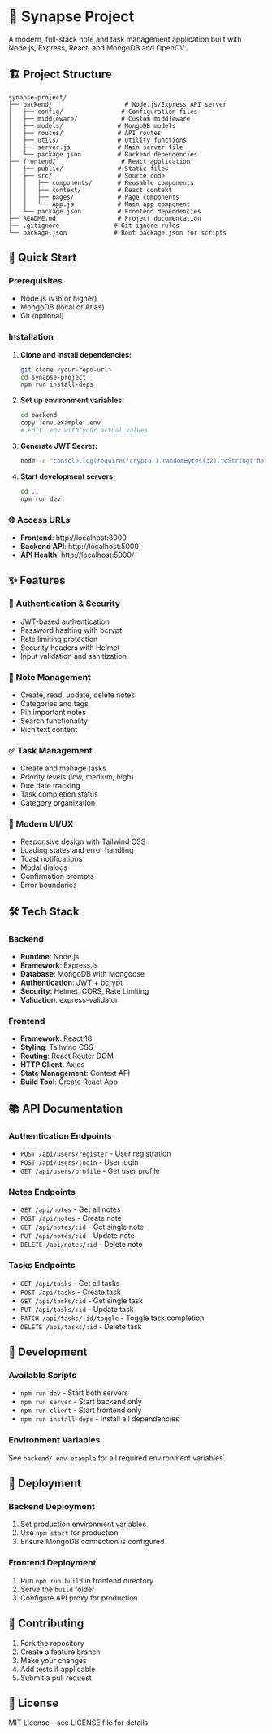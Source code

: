 # 🧠 Synapse Project

A modern, full-stack note and task management application built with Node.js, Express, React, and MongoDB and OpenCV.

## 🏗️ Project Structure

```
synapse-project/
├── backend/                    # Node.js/Express API server
│   ├── config/                # Configuration files
│   ├── middleware/            # Custom middleware
│   ├── models/               # MongoDB models
│   ├── routes/               # API routes
│   ├── utils/                # Utility functions
│   ├── server.js             # Main server file
│   └── package.json          # Backend dependencies
├── frontend/                  # React application
│   ├── public/               # Static files
│   ├── src/                  # Source code
│   │   ├── components/       # Reusable components
│   │   ├── context/          # React context
│   │   ├── pages/            # Page components
│   │   └── App.js            # Main app component
│   └── package.json          # Frontend dependencies
├── README.md                 # Project documentation
├── .gitignore               # Git ignore rules
└── package.json             # Root package.json for scripts
```

## 🚀 Quick Start

### Prerequisites
- Node.js (v16 or higher)
- MongoDB (local or Atlas)
- Git (optional)

### Installation

1. **Clone and install dependencies:**
   ```bash
   git clone <your-repo-url>
   cd synapse-project
   npm run install-deps
   ```

2. **Set up environment variables:**
   ```bash
   cd backend
   copy .env.example .env
   # Edit .env with your actual values
   ```

3. **Generate JWT Secret:**
   ```bash
   node -e "console.log(require('crypto').randomBytes(32).toString('hex'))"
   ```

4. **Start development servers:**
   ```bash
   cd ..
   npm run dev
   ```

### 🌐 Access URLs
- **Frontend**: http://localhost:3000
- **Backend API**: http://localhost:5000
- **API Health**: http://localhost:5000/

## ✨ Features

### 🔐 Authentication & Security
- JWT-based authentication
- Password hashing with bcrypt
- Rate limiting protection
- Security headers with Helmet
- Input validation and sanitization

### 📝 Note Management
- Create, read, update, delete notes
- Categories and tags
- Pin important notes
- Search functionality
- Rich text content

### ✅ Task Management
- Create and manage tasks
- Priority levels (low, medium, high)
- Due date tracking
- Task completion status
- Category organization

### 🎨 Modern UI/UX
- Responsive design with Tailwind CSS
- Loading states and error handling
- Toast notifications
- Modal dialogs
- Confirmation prompts
- Error boundaries

## 🛠️ Tech Stack

### Backend
- **Runtime**: Node.js
- **Framework**: Express.js
- **Database**: MongoDB with Mongoose
- **Authentication**: JWT + bcrypt
- **Security**: Helmet, CORS, Rate Limiting
- **Validation**: express-validator

### Frontend
- **Framework**: React 18
- **Styling**: Tailwind CSS
- **Routing**: React Router DOM
- **HTTP Client**: Axios
- **State Management**: Context API
- **Build Tool**: Create React App

## 📚 API Documentation

### Authentication Endpoints
- `POST /api/users/register` - User registration
- `POST /api/users/login` - User login
- `GET /api/users/profile` - Get user profile

### Notes Endpoints
- `GET /api/notes` - Get all notes
- `POST /api/notes` - Create note
- `GET /api/notes/:id` - Get single note
- `PUT /api/notes/:id` - Update note
- `DELETE /api/notes/:id` - Delete note

### Tasks Endpoints
- `GET /api/tasks` - Get all tasks
- `POST /api/tasks` - Create task
- `GET /api/tasks/:id` - Get single task
- `PUT /api/tasks/:id` - Update task
- `PATCH /api/tasks/:id/toggle` - Toggle task completion
- `DELETE /api/tasks/:id` - Delete task

## 🔧 Development

### Available Scripts
- `npm run dev` - Start both servers
- `npm run server` - Start backend only
- `npm run client` - Start frontend only
- `npm run install-deps` - Install all dependencies

### Environment Variables
See `backend/.env.example` for all required environment variables.

## 🚀 Deployment

### Backend Deployment
1. Set production environment variables
2. Use `npm start` for production
3. Ensure MongoDB connection is configured

### Frontend Deployment
1. Run `npm run build` in frontend directory
2. Serve the `build` folder
3. Configure API proxy for production

## 🤝 Contributing

1. Fork the repository
2. Create a feature branch
3. Make your changes
4. Add tests if applicable
5. Submit a pull request

## 📄 License

MIT License - see LICENSE file for details
